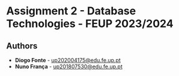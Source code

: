 # Assignment 2 - Database Technologies - FEUP 2023/2024

## Authors
- **Diogo Fonte** - up202004175@edu.fe.up.pt
- **Nuno França** - up201807530@edu.fe.up.pt
